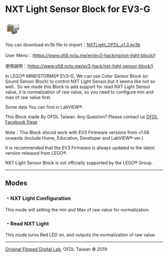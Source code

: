 NXT Light Sensor Block for EV3-G
================================

![](https://github.com/a10036gt/EV3-NXT-Light-Block/raw/master/help/en-GB/NXTLight.png)

You can download ev3b file to import：[NXTLight_OFDL_v1.3.ev3b](https://github.com/a10036gt/EV3-NXT-Light-Block/releases/download/1.3/NXTLight_OFDL_v1.3.ev3b)

User Menu：(https://www.ofdl.nctu.me/en/ev3-hacking/nxt-light-block/)

使用說明：(https://www.ofdl.nctu.me/ev3-hack/nxt-light-sensor-block/)

In LEGO® MINDSTORMS® EV3-G, We can use Color Sensor Block (or Sound
Sensor Block) to control NXT Light Sensor,but it seems like not so well.. So we made this Block to add support for read NXT Light Sensor value,
it is normalization of raw value, so you need to configure min and max of raw value first.

Some data You can find in LabVIEW®.
 
This Block made By OFDL Taiwan. Any Question? Please contact us [OFDL
Facebook Page](https://www.facebook.com/cljhofdl)

Note：This Block should work with EV3 Firmware versions from v1.06
onwards (include Home, Education, Developer and LabVIEW® ver.).

It is recommended that the EV3 Firmware is always updated to the latest
version released from LEGO®.

NXT Light Sensor Block is not officially supported by the LEGO® Group.

* * * * *

Modes
-----

### ・NXT Light Configuration

This mode will setting the min and Max of raw value for normalization.

### ・Read NXT Light

This mode turns Red LED on, and outputs the normalization of raw value.

* * * * *

[Original Flipped Digital Lab](https://www.facebook.com/cljhofdl), OFDL
Taiwan © 2019

